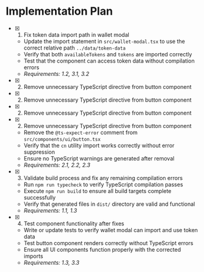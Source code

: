 # Implementation Plan

- [x] 1. Fix token data import path in wallet modal
  - Update the import statement in `src/wallet-modal.tsx` to use the correct relative path `../data/token-data`
  - Verify that both `availableTokens` and `tokens` are imported correctly
  - Test that the component can access token data without compilation errors
  - _Requirements: 1.2, 3.1, 3.2_

- [x] 2. Remove unnecessary TypeScript directive from button component
- [x] 2. Remove unnecessary TypeScript directive from button component
- [x] 2. Remove unnecessary TypeScript directive from button component
- [x] 2. Remove unnecessary TypeScript directive from button component
  - Remove the `@ts-expect-error` comment from `src/components/ui/button.tsx`
  - Verify that the `cn` utility import works correctly without error suppression
  - Ensure no TypeScript warnings are generated after removal
  - _Requirements: 2.1, 2.2, 2.3_

- [x] 3. Validate build process and fix any remaining compilation errors
  - Run `npm run typecheck` to verify TypeScript compilation passes
  - Execute `npm run build` to ensure all build targets complete successfully
  - Verify that generated files in `dist/` directory are valid and functional
  - _Requirements: 1.1, 1.3_

- [x] 4. Test component functionality after fixes
  - Write or update tests to verify wallet modal can import and use token data
  - Test button component renders correctly without TypeScript errors
  - Ensure all UI components function properly with the corrected imports
  - _Requirements: 1.3, 3.3_